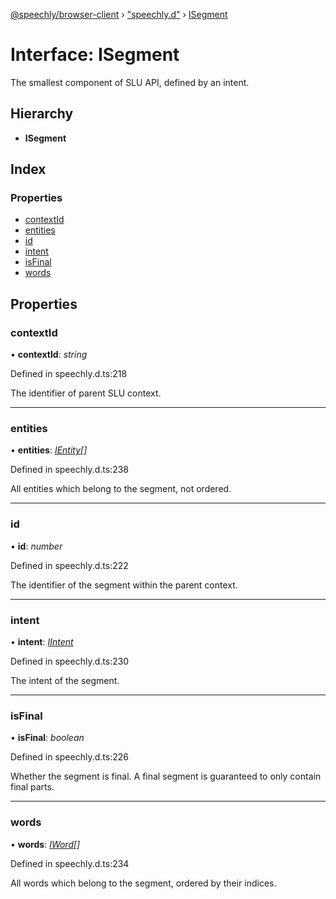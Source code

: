 [@speechly/browser-client](../README.md) › ["speechly.d"](../modules/_speechly_d_.md) › [ISegment](_speechly_d_.isegment.md)

# Interface: ISegment

The smallest component of SLU API, defined by an intent.

## Hierarchy

* **ISegment**

## Index

### Properties

* [contextId](_speechly_d_.isegment.md#contextid)
* [entities](_speechly_d_.isegment.md#entities)
* [id](_speechly_d_.isegment.md#id)
* [intent](_speechly_d_.isegment.md#intent)
* [isFinal](_speechly_d_.isegment.md#isfinal)
* [words](_speechly_d_.isegment.md#words)

## Properties

###  contextId

• **contextId**: *string*

Defined in speechly.d.ts:218

The identifier of parent SLU context.

___

###  entities

• **entities**: *[IEntity](_speechly_d_.ientity.md)[]*

Defined in speechly.d.ts:238

All entities which belong to the segment, not ordered.

___

###  id

• **id**: *number*

Defined in speechly.d.ts:222

The identifier of the segment within the parent context.

___

###  intent

• **intent**: *[IIntent](_speechly_d_.iintent.md)*

Defined in speechly.d.ts:230

The intent of the segment.

___

###  isFinal

• **isFinal**: *boolean*

Defined in speechly.d.ts:226

Whether the segment is final. A final segment is guaranteed to only contain final parts.

___

###  words

• **words**: *[IWord](_speechly_d_.iword.md)[]*

Defined in speechly.d.ts:234

All words which belong to the segment, ordered by their indices.
